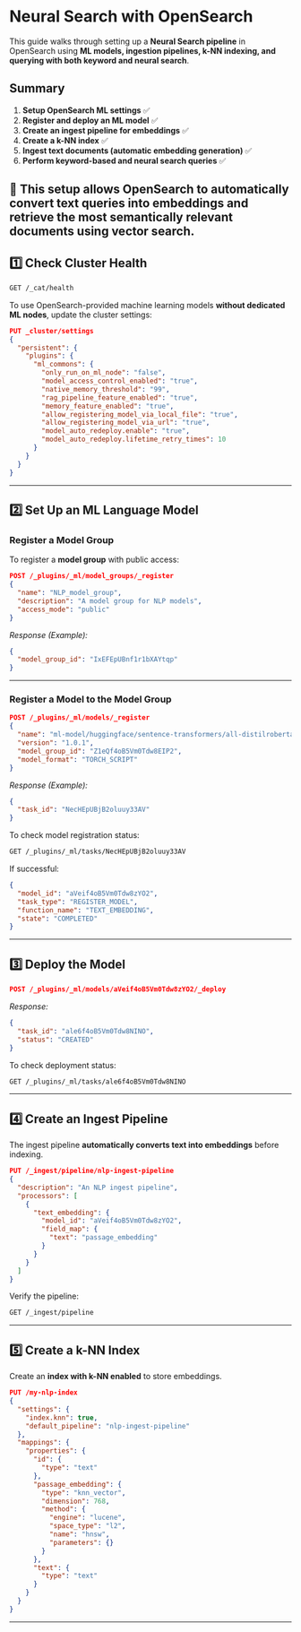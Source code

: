 # Neural Search with OpenSearch

This guide walks through setting up a **Neural Search pipeline** in OpenSearch using **ML models, ingestion pipelines, k-NN indexing, and querying with both keyword and neural search**.

## **Summary**
1. **Setup OpenSearch ML settings** ✅  
2. **Register and deploy an ML model** ✅  
3. **Create an ingest pipeline for embeddings** ✅  
4. **Create a k-NN index** ✅  
5. **Ingest text documents (automatic embedding generation)** ✅  
6. **Perform keyword-based and neural search queries** ✅  


🚀 **This setup allows OpenSearch to automatically convert text queries into embeddings and retrieve the most semantically relevant documents using vector search.**
---


## **1️⃣ Check Cluster Health**
```sh
GET /_cat/health
```

To use OpenSearch-provided machine learning models **without dedicated ML nodes**, update the cluster settings:

```json
PUT _cluster/settings
{
  "persistent": {
    "plugins": {
      "ml_commons": {
        "only_run_on_ml_node": "false",
        "model_access_control_enabled": "true",
        "native_memory_threshold": "99",
        "rag_pipeline_feature_enabled": "true",
        "memory_feature_enabled": "true",
        "allow_registering_model_via_local_file": "true",
        "allow_registering_model_via_url": "true",
        "model_auto_redeploy.enable": "true",
        "model_auto_redeploy.lifetime_retry_times": 10
      }
    }
  }
}
```

---

## **2️⃣ Set Up an ML Language Model**

### **Register a Model Group**
To register a **model group** with public access:
```json
POST /_plugins/_ml/model_groups/_register
{
  "name": "NLP_model_group",
  "description": "A model group for NLP models",
  "access_mode": "public"
}
```

_Response (Example):_
```json
{
  "model_group_id": "IxEFEpUBnf1r1bXAYtqp"
}
```

---

### **Register a Model to the Model Group**
```json
POST /_plugins/_ml/models/_register
{
  "name": "ml-model/huggingface/sentence-transformers/all-distilroberta-v1",
  "version": "1.0.1",
  "model_group_id": "Z1eQf4oB5Vm0Tdw8EIP2",
  "model_format": "TORCH_SCRIPT"
}
```

_Response (Example):_
```json
{
  "task_id": "NecHEpUBjB2oluuy33AV"
}
```

To check model registration status:
```sh
GET /_plugins/_ml/tasks/NecHEpUBjB2oluuy33AV
```

If successful:
```json
{
  "model_id": "aVeif4oB5Vm0Tdw8zYO2",
  "task_type": "REGISTER_MODEL",
  "function_name": "TEXT_EMBEDDING",
  "state": "COMPLETED"
}
```

---

## **3️⃣ Deploy the Model**
```json
POST /_plugins/_ml/models/aVeif4oB5Vm0Tdw8zYO2/_deploy
```

_Response:_
```json
{
  "task_id": "ale6f4oB5Vm0Tdw8NINO",
  "status": "CREATED"
}
```

To check deployment status:
```sh
GET /_plugins/_ml/tasks/ale6f4oB5Vm0Tdw8NINO
```

---

## **4️⃣ Create an Ingest Pipeline**
The ingest pipeline **automatically converts text into embeddings** before indexing.

```json
PUT /_ingest/pipeline/nlp-ingest-pipeline
{
  "description": "An NLP ingest pipeline",
  "processors": [
    {
      "text_embedding": {
        "model_id": "aVeif4oB5Vm0Tdw8zYO2",
        "field_map": {
          "text": "passage_embedding"
        }
      }
    }
  ]
}
```

Verify the pipeline:
```sh
GET /_ingest/pipeline
```

---

## **5️⃣ Create a k-NN Index**
Create an **index with k-NN enabled** to store embeddings.

```json
PUT /my-nlp-index
{
  "settings": {
    "index.knn": true,
    "default_pipeline": "nlp-ingest-pipeline"
  },
  "mappings": {
    "properties": {
      "id": {
        "type": "text"
      },
      "passage_embedding": {
        "type": "knn_vector",
        "dimension": 768,
        "method": {
          "engine": "lucene",
          "space_type": "l2",
          "name": "hnsw",
          "parameters": {}
        }
      },
      "text": {
        "type": "text"
      }
    }
  }
}
```

---


